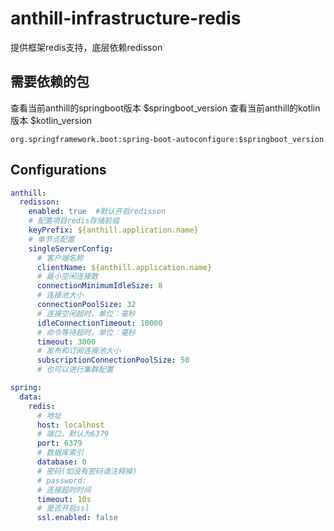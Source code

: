 # anthill-infrastructure-redis

提供框架redis支持，底层依赖redisson

## 需要依赖的包

查看当前anthill的springboot版本 $springboot_version
查看当前anthill的kotlin版本 $kotlin_version

```
org.springframework.boot:spring-boot-autoconfigure:$springboot_version
```

## Configurations

~~~yml
anthill:
  redisson:
    enabled: true  #默认开启redisson
    # 配置项目redis存储前缀
    keyPrefix: ${anthill.application.name}
    # 单节点配置
    singleServerConfig:
      # 客户端名称
      clientName: ${anthill.application.name}
      # 最小空闲连接数
      connectionMinimumIdleSize: 8
      # 连接池大小
      connectionPoolSize: 32
      # 连接空闲超时，单位：毫秒
      idleConnectionTimeout: 10000
      # 命令等待超时，单位：毫秒
      timeout: 3000
      # 发布和订阅连接池大小
      subscriptionConnectionPoolSize: 50
      # 也可以进行集群配置

spring:
  data:
    redis:
      # 地址
      host: localhost
      # 端口，默认为6379
      port: 6379
      # 数据库索引
      database: 0
      # 密码(如没有密码请注释掉)
      # password:
      # 连接超时时间
      timeout: 10s
      # 是否开启ssl
      ssl.enabled: false
~~~

